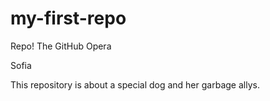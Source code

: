 # my-first-repo
Repo! The GitHub Opera

Sofia

This repository is about a special dog and her garbage allys.
